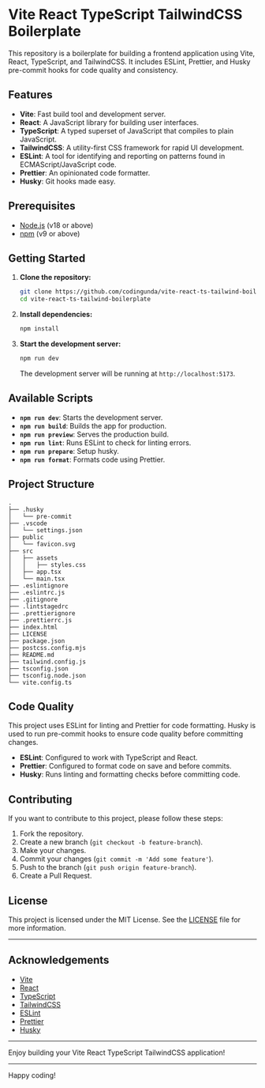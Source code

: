 # Vite React TypeScript TailwindCSS Boilerplate

This repository is a boilerplate for building a frontend application using Vite, React, TypeScript, and TailwindCSS. It includes ESLint, Prettier, and Husky pre-commit hooks for code quality and consistency.

## Features

- **Vite**: Fast build tool and development server.
- **React**: A JavaScript library for building user interfaces.
- **TypeScript**: A typed superset of JavaScript that compiles to plain JavaScript.
- **TailwindCSS**: A utility-first CSS framework for rapid UI development.
- **ESLint**: A tool for identifying and reporting on patterns found in ECMAScript/JavaScript code.
- **Prettier**: An opinionated code formatter.
- **Husky**: Git hooks made easy.

## Prerequisites

- [Node.js](https://nodejs.org/en/) (v18 or above)
- [npm](https://www.npmjs.com/) (v9 or above)

## Getting Started

1. **Clone the repository:**

   ```sh
   git clone https://github.com/codingunda/vite-react-ts-tailwind-boilerplate.git
   cd vite-react-ts-tailwind-boilerplate
   ```

2. **Install dependencies:**

   ```sh
   npm install
   ```

3. **Start the development server:**

   ```sh
   npm run dev
   ```

   The development server will be running at `http://localhost:5173`.

## Available Scripts

- **`npm run dev`**: Starts the development server.
- **`npm run build`**: Builds the app for production.
- **`npm run preview`**: Serves the production build.
- **`npm run lint`**: Runs ESLint to check for linting errors.
- **`npm run prepare`**: Setup husky.
- **`npm run format`**: Formats code using Prettier.

## Project Structure

```
.
├── .husky
│   └── pre-commit
├── .vscode
│   └── settings.json
├── public
│   └── favicon.svg
├── src
│   ├── assets
│   │   ├── styles.css
│   ├── app.tsx
│   └── main.tsx
├── .eslintignore
├── .eslintrc.js
├── .gitignore
├── .lintstagedrc
├── .prettierignore
├── .prettierrc.js
├── index.html
├── LICENSE
├── package.json
├── postcss.config.mjs
├── README.md
├── tailwind.config.js
├── tsconfig.json
├── tsconfig.node.json
└── vite.config.ts
```

## Code Quality

This project uses ESLint for linting and Prettier for code formatting. Husky is used to run pre-commit hooks to ensure code quality before committing changes.

- **ESLint**: Configured to work with TypeScript and React.
- **Prettier**: Configured to format code on save and before commits.
- **Husky**: Runs linting and formatting checks before committing code.

## Contributing

If you want to contribute to this project, please follow these steps:

1. Fork the repository.
2. Create a new branch (`git checkout -b feature-branch`).
3. Make your changes.
4. Commit your changes (`git commit -m 'Add some feature'`).
5. Push to the branch (`git push origin feature-branch`).
6. Create a Pull Request.

## License

This project is licensed under the MIT License. See the [LICENSE](LICENSE) file for more information.

---

## Acknowledgements

- [Vite](https://vitejs.dev/)
- [React](https://reactjs.org/)
- [TypeScript](https://www.typescriptlang.org/)
- [TailwindCSS](https://tailwindcss.com/)
- [ESLint](https://eslint.org/)
- [Prettier](https://prettier.io/)
- [Husky](https://typicode.github.io/husky/#/)

---

Enjoy building your Vite React TypeScript TailwindCSS application!

---

Happy coding!

